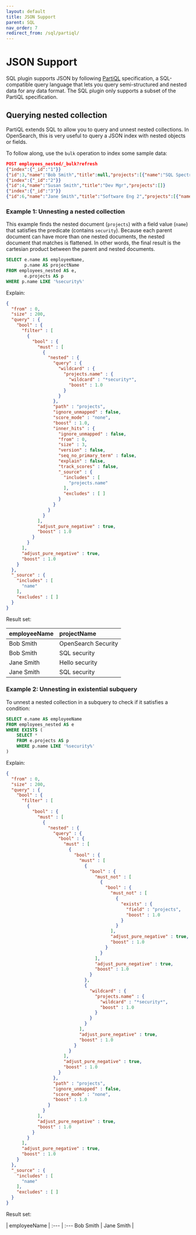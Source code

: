 ```yaml
---
layout: default
title: JSON Support
parent: SQL
nav_order: 7
redirect_from: /sql/partiql/
---
```


# JSON Support

SQL plugin supports JSON by following [PartiQL](https://partiql.org/) specification, a SQL-compatible query language that lets you query semi-structured and nested data for any data format. The SQL plugin only supports a subset of the PartiQL specification.

## Querying nested collection

PartiQL extends SQL to allow you to query and unnest nested collections. In OpenSearch, this is very useful to query a JSON index with nested objects or fields.

To follow along, use the `bulk` operation to index some sample data:

```json
POST employees_nested/_bulk?refresh
{"index":{"_id":"1"}}
{"id":3,"name":"Bob Smith","title":null,"projects":[{"name":"SQL Spectrum querying","started_year":1990},{"name":"SQL security","started_year":1999},{"name":"OpenSearch security","started_year":2015}]}
{"index":{"_id":"2"}}
{"id":4,"name":"Susan Smith","title":"Dev Mgr","projects":[]}
{"index":{"_id":"3"}}
{"id":6,"name":"Jane Smith","title":"Software Eng 2","projects":[{"name":"SQL security","started_year":1998},{"name":"Hello security","started_year":2015,"address":[{"city":"Dallas","state":"TX"}]}]}
```

### Example 1: Unnesting a nested collection

This example finds the nested document (`projects`) with a field value (`name`) that satisfies the predicate (contains `security`). Because each parent document can have more than one nested documents, the nested document that matches is flattened. In other words, the final result is the cartesian product between the parent and nested documents.

```sql
SELECT e.name AS employeeName,
       p.name AS projectName
FROM employees_nested AS e,
       e.projects AS p
WHERE p.name LIKE '%security%'
```

Explain:

```json
{
  "from" : 0,
  "size" : 200,
  "query" : {
    "bool" : {
      "filter" : [
        {
          "bool" : {
            "must" : [
              {
                "nested" : {
                  "query" : {
                    "wildcard" : {
                      "projects.name" : {
                        "wildcard" : "*security*",
                        "boost" : 1.0
                      }
                    }
                  },
                  "path" : "projects",
                  "ignore_unmapped" : false,
                  "score_mode" : "none",
                  "boost" : 1.0,
                  "inner_hits" : {
                    "ignore_unmapped" : false,
                    "from" : 0,
                    "size" : 3,
                    "version" : false,
                    "seq_no_primary_term" : false,
                    "explain" : false,
                    "track_scores" : false,
                    "_source" : {
                      "includes" : [
                        "projects.name"
                      ],
                      "excludes" : [ ]
                    }
                  }
                }
              }
            ],
            "adjust_pure_negative" : true,
            "boost" : 1.0
          }
        }
      ],
      "adjust_pure_negative" : true,
      "boost" : 1.0
    }
  },
  "_source" : {
    "includes" : [
      "name"
    ],
    "excludes" : [ ]
  }
}
```

Result set:

| employeeName | projectName
:--- | :---
Bob Smith | OpenSearch Security
Bob Smith | SQL security
Jane Smith | Hello security
Jane Smith | SQL security

### Example 2: Unnesting in existential subquery

To unnest a nested collection in a subquery to check if it satisfies a condition:

```sql
SELECT e.name AS employeeName
FROM employees_nested AS e
WHERE EXISTS (
    SELECT *
    FROM e.projects AS p
    WHERE p.name LIKE '%security%'
)
```

Explain:

```json
{
  "from" : 0,
  "size" : 200,
  "query" : {
    "bool" : {
      "filter" : [
        {
          "bool" : {
            "must" : [
              {
                "nested" : {
                  "query" : {
                    "bool" : {
                      "must" : [
                        {
                          "bool" : {
                            "must" : [
                              {
                                "bool" : {
                                  "must_not" : [
                                    {
                                      "bool" : {
                                        "must_not" : [
                                          {
                                            "exists" : {
                                              "field" : "projects",
                                              "boost" : 1.0
                                            }
                                          }
                                        ],
                                        "adjust_pure_negative" : true,
                                        "boost" : 1.0
                                      }
                                    }
                                  ],
                                  "adjust_pure_negative" : true,
                                  "boost" : 1.0
                                }
                              },
                              {
                                "wildcard" : {
                                  "projects.name" : {
                                    "wildcard" : "*security*",
                                    "boost" : 1.0
                                  }
                                }
                              }
                            ],
                            "adjust_pure_negative" : true,
                            "boost" : 1.0
                          }
                        }
                      ],
                      "adjust_pure_negative" : true,
                      "boost" : 1.0
                    }
                  },
                  "path" : "projects",
                  "ignore_unmapped" : false,
                  "score_mode" : "none",
                  "boost" : 1.0
                }
              }
            ],
            "adjust_pure_negative" : true,
            "boost" : 1.0
          }
        }
      ],
      "adjust_pure_negative" : true,
      "boost" : 1.0
    }
  },
  "_source" : {
    "includes" : [
      "name"
    ],
    "excludes" : [ ]
  }
}
```

Result set:

| employeeName |
:--- | :---
Bob Smith |
Jane Smith |
